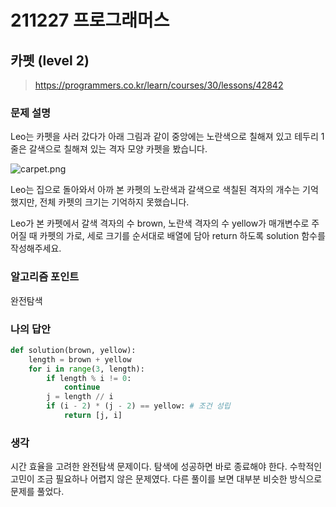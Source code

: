 # 211227 프로그래머스

## 카펫 (level 2)

> https://programmers.co.kr/learn/courses/30/lessons/42842

### 문제 설명

Leo는 카펫을 사러 갔다가 아래 그림과 같이 중앙에는 노란색으로 칠해져 있고 테두리 1줄은 갈색으로 칠해져 있는 격자 모양 카펫을 봤습니다.

![carpet.png](https://grepp-programmers.s3.ap-northeast-2.amazonaws.com/files/production/b1ebb809-f333-4df2-bc81-02682900dc2d/carpet.png)

Leo는 집으로 돌아와서 아까 본 카펫의 노란색과 갈색으로 색칠된 격자의 개수는 기억했지만, 전체 카펫의 크기는 기억하지 못했습니다.

Leo가 본 카펫에서 갈색 격자의 수 brown, 노란색 격자의 수 yellow가 매개변수로 주어질 때 카펫의 가로, 세로 크기를 순서대로 배열에 담아 return 하도록 solution 함수를 작성해주세요.

### 알고리즘 포인트

완전탐색

### 나의 답안

```python
def solution(brown, yellow):
    length = brown + yellow
    for i in range(3, length):
        if length % i != 0:
            continue
        j = length // i
        if (i - 2) * (j - 2) == yellow: # 조건 성립
            return [j, i]
```

### 생각

시간 효율을 고려한 완전탐색 문제이다. 탐색에 성공하면 바로 종료해야 한다. 수학적인 고민이 조금 필요하나 어렵지 않은 문제였다. 다른 풀이를 보면 대부분 비슷한 방식으로 문제를 풀었다.
